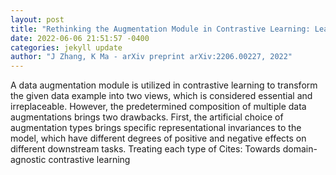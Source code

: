 ```yaml
--- 
layout: post 
title: "Rethinking the Augmentation Module in Contrastive Learning: Learning Hierarchical Augmentation Invariance with Expanded Views" 
date: 2022-06-06 21:51:57 -0400 
categories: jekyll update 
author: "J Zhang, K Ma - arXiv preprint arXiv:2206.00227, 2022" 
--- 
```

A data augmentation module is utilized in contrastive learning to transform the given data example into two views, which is considered essential and irreplaceable. However, the predetermined composition of multiple data augmentations brings two drawbacks. First, the artificial choice of augmentation types brings specific representational invariances to the model, which have different degrees of positive and negative effects on different downstream tasks. Treating each type of Cites: Towards domain-agnostic contrastive learning